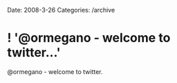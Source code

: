 Date: 2008-3-26
Categories: /archive

# ! '@ormegano - welcome to twitter...'

@ormegano - welcome to twitter.
